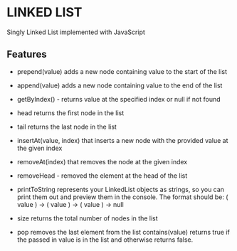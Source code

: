 # LINKED LIST
Singly Linked List implemented with JavaScript

## Features

* prepend(value) adds a new node containing value to the start of the list
* append(value) adds a new node containing value to the end of the list
* getByIndex() - returns value at the specified index or null if not found
* head returns the first node in the list
* tail returns the last node in the list
* insertAt(value, index) that inserts a new node with the provided value at the given index
* removeAt(index) that removes the node at the given index
* removeHead - removed the element at the head of the list
* printToString represents your LinkedList objects as strings, so you can print them out and preview them in the console. The format should be: ( value ) -> ( value ) -> ( value ) -> null


* size returns the total number of nodes in the list
* pop removes the last element from the list
contains(value) returns true if the passed in value is in the list and otherwise returns false.


